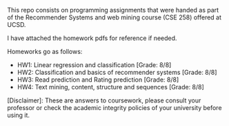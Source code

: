 This repo consists on programming assignments that were handed as part of the Recommender Systems and web mining course (CSE 258) offered at UCSD. 

I have attached the homework pdfs for reference if needed.

Homeworks go as follows:
* HW1: Linear regression and classification [Grade: 8/8]
* HW2: Classification and basics of recommender systems [Grade: 8/8]
* HW3: Read prediction and Rating prediction  [Grade: 8/8]
* HW4: Text mining, content, structure and sequences [Grade: 8/8]

[Disclaimer]: These are answers to coursework, please consult your professor or check the academic integrity policies of your university before using it. 

